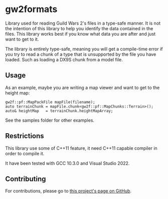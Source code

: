 gw2formats
==========

Library used for reading Guild Wars 2's files in a type-safe manner. It is not the intention of 
this library to help you identify the data contained in the files. This library works best if you
know what data you are after and just want to get to it.

The library is entirely type-safe, meaning you will get a compile-time error if you try to read a
chunk of a type that is unsupported by the file you have loaded. Such as loading a DX9S chunk from
a model file.

Usage
-----

As an example, maybe you are writing a map viewer and want to get to the height map:

    gw2f::pf::MapPackFile mapFile(filename);
    auto terrainChunk = mapFile.chunk<gw2f::pf::MapChunks::Terrain>();
    auto& heightMap   = terrainChunk.heightMapArray;

See the samples folder for other examples.

Restrictions
------------

This library use some of C++11 feature, it need C++11 capable compiler in order to compile it.

It have been tested with GCC 10.3.0 and Visual Studio 2022.

Contributing
------------

For contributions, please go to [this project's page on GitHub](https://github.com/kytulendu/gw2formats).
